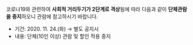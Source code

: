 코로나19와 관련하여 **사회적 거리두기가 2단계로 격상**됨에 따라 다음과 같이 **단체관람을 중지**하오니 관람에 참고하시기 바랍니다.
- 기간: 2020. 11. 24.(화) → 별도 공지시
- 내용: 단체(10인 이상) 관람 및 할인 적용 중지